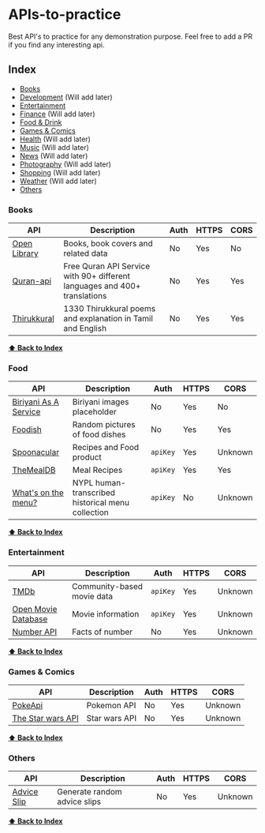 # APIs-to-practice
Best API's to practice for any demonstration purpose. Feel free to add a PR if you find any interesting api.

## Index
* [Books](#books)
* [Development](#development) (Will add later)
* [Entertainment](#entertainment)
* [Finance](#finance)  (Will add later)
* [Food & Drink](#food--drink)
* [Games & Comics](#games--comics)
* [Health](#health)  (Will add later)
* [Music](#music)  (Will add later)
* [News](#news)  (Will add later)
* [Photography](#photography)  (Will add later)
* [Shopping](#shopping)  (Will add later)
* [Weather](#weather)  (Will add later)
* [Others](#others) 

### Books
API | Description | Auth | HTTPS | CORS |
|---|---|---|---|---|
| [Open Library](https://openlibrary.org/developers/api) | Books, book covers and related data | No | Yes | No |
| [Quran-api](https://github.com/fawazahmed0/quran-api#readme) | Free Quran API Service with 90+ different languages and 400+ translations | No | Yes | Yes |
| [Thirukkural](https://api-thirukkural.web.app/) | 1330 Thirukkural poems and explanation in Tamil and English | No | Yes | Yes |

**[⬆ Back to Index](#index)**

### Food
API | Description | Auth | HTTPS | CORS |
|---|---|---|---|---|
| [Biriyani As A Service](https://biriyani.anoram.com/) | Biriyani images placeholder | No | Yes | No |
| [Foodish](https://github.com/surhud004/Foodish#readme) | Random pictures of food dishes | No | Yes | Yes |
| [Spoonacular](https://spoonacular.com/food-api) | Recipes and Food product | `apiKey` | Yes | Unknown |
| [TheMealDB](https://www.themealdb.com/api.php) | Meal Recipes | `apiKey` | Yes | Yes |
| [What's on the menu?](http://nypl.github.io/menus-api/) | NYPL human-transcribed historical menu collection | `apiKey` | No | Unknown |

**[⬆ Back to Index](#index)**

### Entertainment
API | Description | Auth | HTTPS | CORS |
|---|---|---|---|---|
| [TMDb](https://www.themoviedb.org/documentation/api) | Community-based movie data | `apiKey` | Yes | Unknown |
| [Open Movie Database](http://www.omdbapi.com/) | Movie information | `apiKey` | Yes | Unknown |
| [Number API](http://numbersapi.com/) | Facts of number | No | Yes | Unknown |

**[⬆ Back to Index](#index)**

### Games & Comics
API | Description | Auth | HTTPS | CORS |
|---|---|---|---|---|
| [PokeApi](https://pokeapi.co/) | Pokemon API | No | Yes | Unknown |
| [The Star wars API](https://swapi.dev/) | Star wars API | No | Yes | Unknown |

**[⬆ Back to Index](#index)**

### Others
API | Description | Auth | HTTPS | CORS |
|---|---|---|---|---|
| [Advice Slip](http://api.adviceslip.com/) | Generate random advice slips | No | Yes | Unknown |

**[⬆ Back to Index](#index)**
